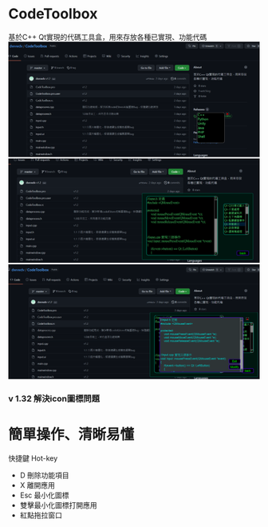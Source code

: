 # CodeToolbox
基於C++ Qt實現的代碼工具盒，用來存放各種已實現、功能代碼
![image](https://github.com/dwvwdv/github_picture/blob/main/Image%20002.png)
![image](https://github.com/dwvwdv/github_picture/blob/main/Image%20003.png)
![image](https://github.com/dwvwdv/github_picture/blob/main/Image%20004.png)

### v 1.32 解決icon圖標問題

# 簡單操作、清晰易懂
快捷鍵 Hot-key
- D 刪除功能項目 
- X 離開應用
- Esc 最小化圖標
- 雙擊最小化圖標打開應用
- 紅點拖拉窗口
